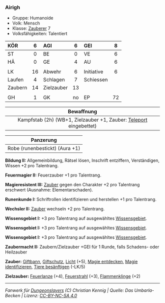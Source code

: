 ### Airigh

- Gruppe: Humanoide
- Volk: Mensch
- Klasse: [Zauberer](../../grw/charaktere-klasse-zauberer.md) 7
- Volksfähigkeiten: Talentiert

| KÖR     |  6  | AGI        |  6  | GEI        |  8  |
| :------ | :-: | :--------- | :-: | :--------- | :-: |
| ST      |  0  | BE         |  0  | VE         |  6  |
| HÄ      |  0  | GE         |  4  | AU         |  6  |
|         |     |            |     |            |     |
| LK      | 16  | Abwehr     |  6  | Initiative |  6  |
| Laufen  |  4  | Schlagen   |  7  | Schiessen  |     |
| Zaubern | 14  | Zielzauber | 13  |            |     |
|         |     |            |     |            |     |
| GH      |  1  | GK         | no  | EP         | 72  |

|                             Bewaffnung                             |
| :----------------------------------------------------------------: |
| Kampfstab (2h) (WB+1, Zielzauber +1, Zauber: [Teleport](../../grw/zauber/teleport.md) eingebettet) |

|           Panzerung            |
| :----------------------------: |
| Robe (runenbestickt) (Aura +1) |

**Bildung II:** Allgemeinbildung, Rätsel lösen, Inschrift entziffern, Verständigen, Wissen +2 pro Talentrang.

**Feuermagier II:** Feuerzauber +1 pro Talentrang.

**Magieresistent III:** [Zauber](../../fanwerk/zauber/zauber.md) gegen den Charakter +2 pro Talentrang erschwert (Ausnahme: Elementarschaden).

**Runenkunde I:** Schriftrollen identifizieren und herstellen +1 pro Talentrang.

**Wechsler II:** [Zauber](../../fanwerk/zauber/zauber.md) wechseln +2 pro Talentrang.

**Wissensgebiet I:** +3 pro Talentrang auf ausgewähltes [Wissensgebiet](../../grw/talente/wissensgebiet.md).

**Wissensgebiet I:** +3 pro Talentrang auf ausgewähltes [Wissensgebiet](../../grw/talente/wissensgebiet.md).

**Wissensgebiet I:** +3 pro Talentrang auf ausgewähltes [Wissensgebiet](../../grw/talente/wissensgebiet.md).

**Zaubermacht II:** Zaubern/Zielzauber +GEI für 1 Runde, falls Schadens- oder Heilzauber

**Zauber:** [Giftbann](../../grw/zauber/giftbann.md), [Giftschutz](../../grw/zauber/giftschutz.md), [Licht](../../grw/zauber/licht.md) (+5), [Magie entdecken](../../grw/zauber/magie-entdecken.md), [Magie identifizieren](../../grw/zauber/magie-identifizieren.md), [Tiere besänftigen](../../grw/zauber/tiere-besaenftigen.md) (-LK/5)

**Zielzauber:** [Feuerlanze](../../grw/zauber/feuerlanze.md) (+4), [Feuerstrahl](../../grw/zauber/feuerstrahl.md) (+3), [Flammenklinge](../../grw/zauber/flammenklinge.md) (+2)

---

_Fanwerk für [Dungeonslayers](https://www.dungeonslayers.net/) (C) Christian Kennig | Quelle: Das Umbarla-Becken | Lizenz: [CC-BY-NC-SA 4.0](https://creativecommons.org/licenses/by-nc-sa/4.0/deed.de)_
